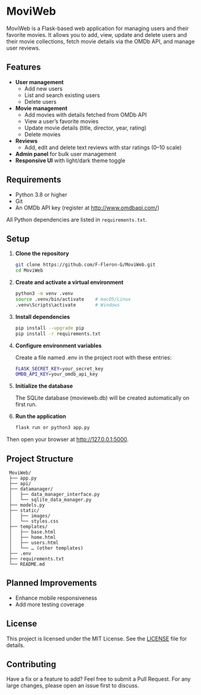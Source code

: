 # MoviWeb

MoviWeb is a Flask-based web application for managing users and their favorite movies. It allows you to add, view, update and delete users and their movie collections, fetch movie details via the OMDb API, and manage user reviews.

## Features

- **User management**  
  - Add new users  
  - List and search existing users  
  - Delete users  
- **Movie management**  
  - Add movies with details fetched from OMDb API  
  - View a user’s favorite movies  
  - Update movie details (title, director, year, rating)  
  - Delete movies  
- **Reviews**  
  - Add, edit and delete text reviews with star ratings (0–10 scale)  
- **Admin panel** for bulk user management  
- **Responsive UI** with light/dark theme toggle  

## Requirements

- Python 3.8 or higher  
- Git  
- An OMDb API key (register at http://www.omdbapi.com/)  

All Python dependencies are listed in `requirements.txt`.

## Setup

1. **Clone the repository**  
   ```bash
   git clone https://github.com/F-Fleron-G/MoviWeb.git
   cd MoviWeb

2. **Create and activate a virtual environment**
   ```bash
   python3 -m venv .venv
   source .venv/bin/activate    # macOS/Linux
   .venv\Scripts\activate       # Windows

3. **Install dependencies**
   ```bash
   pip install --upgrade pip
   pip install -r requirements.txt
   
4. **Configure environment variables**

   Create a file named .env in the project root with these entries:
   ```bash
   FLASK_SECRET_KEY=your_secret_key
   OMDB_API_KEY=your_omdb_api_key

5. **Initialize the database**

   The SQLite database (movieweb.db) will be created automatically on first run.


6. **Run the application**
   ```bash
   flask run or python3 app.py

Then open your browser at http://127.0.0.1:5000.
   
## Project Structure
   ```cssharp
    MoviWeb/
    ├── app.py
    ├── api/                 
    ├── datamanager/
    │   ├── data_manager_interface.py
    │   └── sqlite_data_manager.py
    ├── models.py
    ├── static/
    │   ├── images/
    │   └── styles.css
    ├── templates/
    │   ├── base.html
    │   ├── home.html
    │   ├── users.html
    │   └── … (other templates)
    ├── .env
    ├── requirements.txt
    └── README.md
   ```

##  Planned Improvements
- Enhance mobile responsiveness
- Add more testing coverage
  
## License
This project is licensed under the MIT License. See the [LICENSE](LICENSE) file for details.

## Contributing
Have a fix or a feature to add? Feel free to submit a Pull Request. 
For any large changes, please open an issue first to discuss.
